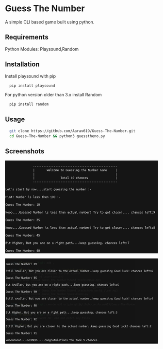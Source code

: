 
# Guess The Number

A simple CLI based game built using python.

## Requirements
Python 
Modules: Playsound,Random
## Installation

Install playsound with pip

```bash
  pip install playsound
```
For python version older than 3.x install Random

```  
  pip install random
```
## Usage

```bash
  git clone https://github.com/Aarav619/Guess-The-Number.git
  cd Guess-The-Number && python3 guesstheno.py
```


## Screenshots

![Screenshot1](Guess_the_Number/Screenshots/Screenshot-1.png)

![Screenshot2](Guess_the_Number/Screenshots/Screenshot-2.png)




